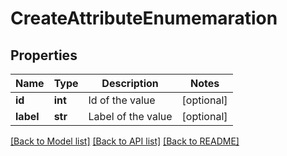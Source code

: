 # CreateAttributeEnumemaration

## Properties
Name | Type | Description | Notes
------------ | ------------- | ------------- | -------------
**id** | **int** | Id of the value | [optional] 
**label** | **str** | Label of the value | [optional] 

[[Back to Model list]](../README.md#documentation-for-models) [[Back to API list]](../README.md#documentation-for-api-endpoints) [[Back to README]](../README.md)


